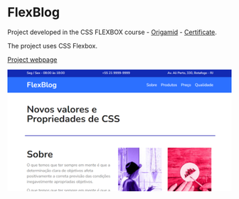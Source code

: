 # FlexBlog

Project developed in the CSS FLEXBOX course - [Origamid](https://www.origamid.com/curso/css-flexbox) - [Certificate](https://drive.google.com/file/d/12OmGDoJEFGxdzmWXizsLgPpIXm8LRL4S/view).

The project uses CSS Flexbox.

[Project webpage](https://kelwynoliveira.github.io/FlexBlog/)

![](./thumb.PNG)

